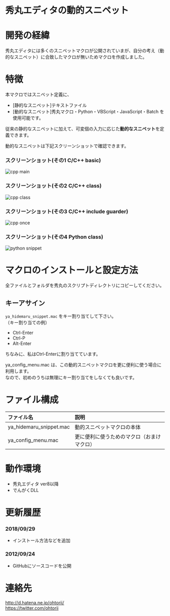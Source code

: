 ﻿秀丸エディタの動的スニペット
========

# 開発の経緯
秀丸エディタには多くのスニペットマクロが公開されていまが、自分の考え（動的なスニペット）に合致したマクロが無いためマクロを作成しました。

# 特徴
本マクロではスニペット定義に、
- [静的なスニペット]テキストファイル
- [動的なスニペット]秀丸マクロ・Python・VBScript・JavaScript・Batch
を使用可能です。

従来の静的なスニペットに加えて、可変個の入力に応じた**動的なスニペット**を定義できます。

動的なスニペットは下記スクリーンショットで確認できます。

### スクリーンショット(その1 C/C++ basic)
![cpp main](http://cdn-ak.f.st-hatena.com/images/fotolife/o/ohtorii/20110805/20110805181101.gif?1312535670 "cpp snippet")

### スクリーンショット(その2 C/C++ class)
![cpp class](http://cdn-ak.f.st-hatena.com/images/fotolife/o/ohtorii/20110805/20110805181100.gif?1312535644 "cpp snippet")

### スクリーンショット(その3 C/C++ include guarder)
![cpp once](http://cdn-ak.f.st-hatena.com/images/fotolife/o/ohtorii/20110805/20110805181059.gif?1312535961 "cpp snippet")

### スクリーンショット(その4 Python class)
![python snippet](http://cdn-ak.f.st-hatena.com/images/fotolife/o/ohtorii/20110805/20110805181058.gif?1312535978 "python snippet")


# マクロのインストールと設定方法
全ファイルとフォルダを秀丸のスクリプトディレクトリにコピーしてください。

## キーアサイン
`ya_hidemaru_snippet.mac` をキー割り当てして下さい。<br>
（キー割り当ての例）
- Ctrl-Enter
- Ctrl-P 
- Alt-Enter

ちなみに、私はCtrl-Enterに割り当てています。

ya_config_menu.mac は、この動的スニペットマクロを更に便利に使う場合に利用します。<br>
なので、初めのうちは無理にキー割り当てをしなくても良いです。

# ファイル構成
|ファイル名|説明|
|:---|:---|
|ya_hidemaru_snippet.mac|動的スニペットマクロの本体|
|ya_config_menu.mac|更に便利に使うためのマクロ（おまけマクロ）|

# 動作環境
- 秀丸エディタ ver8以降
- でんがくDLL

# 更新履歴
### 2018/09/29
- インストール方法などを追加
### 2012/09/24
- GitHubにソースコードを公開

# 連絡先
<http://d.hatena.ne.jp/ohtorii/> <br>
<https://twitter.com/ohtorii>
